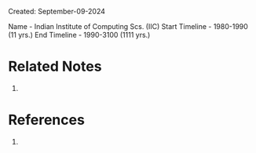 Created: September-09-2024

Name - Indian Institute of Computing Scs. (IIC)
Start Timeline - 1980-1990 (11 yrs.)
End Timeline - 1990-3100 (1111 yrs.)

# Related Notes

1. 
# References

1. 